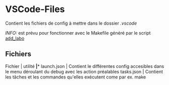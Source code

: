 # VSCode-Files

Contient les fichiers de config à mettre dans le dossier *.vscode*

*INFO:* est prévu pour fonctionner avec le Makefile généré par le script [add_labo](https://github.com/EEM-the-best/scripts)

## Fichiers

Fichier | utilité
********|*********
launch.json | Contient le différentes config accesibles dans le menu déroulant du debug avec les action préalables
tasks.json | Contient les tâches et les commandes qu'elles exécutent come par ex. make
